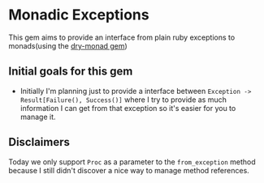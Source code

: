 # Monadic Exceptions

This gem aims to provide an interface from plain ruby exceptions to monads(using the [dry-monad gem](https://dry-rb.org/gems/dry-monads/1.3/maybe/))

## Initial goals for this gem

- Initially I'm planning just to provide a interface between `Exception ->
Result[Failure(), Success()]` where I try to provide as much information I can
get from that exception so it's easier for you to manage it.

## Disclaimers

Today we only support `Proc` as a parameter to the `from_exception` method because I still didn't discover a nice way to manage method references.

